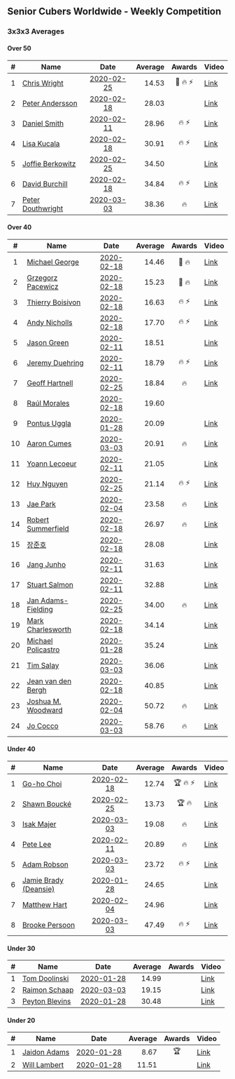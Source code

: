 ## Senior Cubers Worldwide - Weekly Competition
### 3x3x3 Averages

#### Over 50

| # | Name | Date | Average | Awards | Video |
| :--: | -- | :--: | --: | :--: | -- |
| 1 | [Chris Wright](../persons/chris_wright.md) | [2020-02-25](2020-02-25.md) | 14.53 | 🥇 🔥 ⚡ | [Link](https://www.facebook.com/events/196320811461109/permalink/198268351266355/) |
| 2 | [Peter Andersson](../persons/peter_andersson.md) | [2020-02-18](2020-02-18.md) | 28.03 |  | [Link](https://www.facebook.com/events/2558750947697073/permalink/2563790660526435/) |
| 3 | [Daniel Smith](../persons/daniel_smith.md) | [2020-02-11](2020-02-11.md) | 28.96 | 🔥 ⚡ | [Link](https://www.facebook.com/events/616423959107229/permalink/618093752273583/) |
| 4 | [Lisa Kucala](../persons/lisa_kucala.md) | [2020-02-18](2020-02-18.md) | 30.91 | 🔥 ⚡ | [Link](https://www.facebook.com/events/2558750947697073/permalink/2561750364063798/) |
| 5 | [Joffie Berkowitz](../persons/joffie_berkowitz.md) | [2020-02-25](2020-02-25.md) | 34.50 |  | [Link](https://www.facebook.com/events/196320811461109/permalink/199774551115735/) |
| 6 | [David Burchill](../persons/david_burchill.md) | [2020-02-18](2020-02-18.md) | 34.84 | 🔥 ⚡ | [Link](https://www.facebook.com/events/2558750947697073/permalink/2563602730545228/) |
| 7 | [Peter Douthwright](../persons/peter_douthwright.md) | [2020-03-03](2020-03-03.md) | 38.36 | 🔥 | [Link](https://www.facebook.com/events/241721610185997/permalink/245440153147476/) |

#### Over 40

| # | Name | Date | Average | Awards | Video |
| :--: | -- | :--: | --: | :--: | -- |
| 1 | [Michael George](../persons/michael_george.md) | [2020-02-18](2020-02-18.md) | 14.46 | 🥇 🔥 | [Link](https://www.facebook.com/events/2558750947697073/permalink/2559747680930733/) |
| 2 | [Grzegorz Pacewicz](../persons/grzegorz_pacewicz.md) | [2020-02-18](2020-02-18.md) | 15.23 | 🥉 🔥 | [Link](https://www.facebook.com/events/2558750947697073/permalink/2559926517579516/) |
| 3 | [Thierry Boisivon](../persons/thierry_boisivon.md) | [2020-02-18](2020-02-18.md) | 16.63 | 🔥 ⚡ | [Link](https://www.facebook.com/events/2558750947697073/permalink/2561495007422667/) |
| 4 | [Andy Nicholls](../persons/andy_nicholls.md) | [2020-02-18](2020-02-18.md) | 17.70 | 🔥 ⚡ | [Link](https://www.facebook.com/events/2558750947697073/permalink/2559165057655662/) |
| 5 | [Jason Green](../persons/jason_green.md) | [2020-02-11](2020-02-11.md) | 18.51 |  | [Link](https://www.facebook.com/events/616423959107229/permalink/621424961940462/) |
| 6 | [Jeremy Duehring](../persons/jeremy_duehring.md) | [2020-02-11](2020-02-11.md) | 18.79 | 🔥 ⚡ | [Link](https://www.facebook.com/events/616423959107229/permalink/618639688885656/) |
| 7 | [Geoff Hartnell](../persons/geoff_hartnell.md) | [2020-02-25](2020-02-25.md) | 18.84 | 🔥 | [Link](https://www.facebook.com/events/196320811461109/permalink/199805584445965/) |
| 8 | [Raúl Morales](../persons/raul_morales.md) | [2020-02-18](2020-02-18.md) | 19.60 |  | |
| 9 | [Pontus Uggla](../persons/pontus_uggla.md) | [2020-01-28](2020-01-28.md) | 20.09 |  | [Link](https://www.facebook.com/pontusuggla/videos/10156642116836576/) |
| 10 | [Aaron Cumes](../persons/aaron_cumes.md) | [2020-03-03](2020-03-03.md) | 20.91 | 🔥 | [Link](https://www.facebook.com/events/241721610185997/permalink/243569486667876/) |
| 11 | [Yoann Lecoeur](../persons/yoann_lecoeur.md) | [2020-02-11](2020-02-11.md) | 21.05 |  | [Link](https://www.facebook.com/events/616423959107229/permalink/616850075731284/) |
| 12 | [Huy Nguyen](../persons/huy_nguyen.md) | [2020-02-25](2020-02-25.md) | 21.14 | 🔥 ⚡ | [Link](https://www.facebook.com/events/196320811461109/permalink/196924671400723/) |
| 13 | [Jae Park](../persons/jae_park.md) | [2020-02-04](2020-02-04.md) | 23.58 | 🔥 | [Link](https://www.facebook.com/groups/1604105099735401/permalink/2135450339934205/) |
| 14 | [Robert Summerfield](../persons/robert_summerfield.md) | [2020-02-18](2020-02-18.md) | 26.97 | 🔥 | [Link](https://www.facebook.com/events/2558750947697073/permalink/2559037207668447/) |
| 15 | [장준호](../persons/장준호.md) | [2020-02-18](2020-02-18.md) | 28.08 |  | [Link](https://www.facebook.com/events/2558750947697073/permalink/2563702233868611/) |
| 16 | [Jang Junho](../persons/jang_junho.md) | [2020-02-11](2020-02-11.md) | 31.63 |  | [Link](https://www.facebook.com/events/616423959107229/permalink/618758058873819/) |
| 17 | [Stuart Salmon](../persons/stuart_salmon.md) | [2020-02-11](2020-02-11.md) | 32.88 |  | [Link](https://www.facebook.com/events/616423959107229/permalink/621286958620929/) |
| 18 | [Jan Adams-Fielding](../persons/jan_adams-fielding.md) | [2020-02-25](2020-02-25.md) | 34.00 | 🔥 | [Link](https://www.facebook.com/events/196320811461109/permalink/198847211208469/) |
| 19 | [Mark Charlesworth](../persons/mark_charlesworth.md) | [2020-02-18](2020-02-18.md) | 34.14 |  | [Link](https://www.facebook.com/events/2558750947697073/permalink/2562987523940082/) |
| 20 | [Michael Policastro](../persons/michael_policastro.md) | [2020-01-28](2020-01-28.md) | 35.24 |  | [Link](https://www.facebook.com/100008831955388/videos/2261201300850913/) |
| 21 | [Tim Salay](../persons/tim_salay.md) | [2020-03-03](2020-03-03.md) | 36.06 |  | [Link](https://www.facebook.com/events/241721610185997/permalink/242622543429237/) |
| 22 | [Jean van den Bergh](../persons/jean_van_den_bergh.md) | [2020-02-18](2020-02-18.md) | 40.85 |  | [Link](https://www.facebook.com/events/2558750947697073/permalink/2564174693821365/) |
| 23 | [Joshua M. Woodward](../persons/joshua_m._woodward.md) | [2020-02-04](2020-02-04.md) | 50.72 | 🔥 | [Link](https://www.facebook.com/joshua.m.woodward.9/videos/10157593929510342/) |
| 24 | [Jo Cocco](../persons/jo_cocco.md) | [2020-03-03](2020-03-03.md) | 58.76 | 🔥 | [Link](https://www.facebook.com/events/241721610185997/permalink/245802506444574/) |

#### Under 40

| # | Name | Date | Average | Awards | Video |
| :--: | -- | :--: | --: | :--: | -- |
| 1 | [Go-ho Choi](../persons/go-ho_choi.md) | [2020-02-18](2020-02-18.md) | 12.74 | 🏆 🔥 ⚡ | [Link](https://www.facebook.com/events/1618332754973681/permalink/1618631721610451/) |
| 2 | [Shawn Boucké](../persons/shawn_boucke.md) | [2020-02-25](2020-02-25.md) | 13.73 | 🏆 🔥 | [Link](https://www.facebook.com/events/196320811461109/permalink/197027598057097/) |
| 3 | [Isak Majer](../persons/isak_majer.md) | [2020-03-03](2020-03-03.md) | 19.08 | 🔥 | [Link](https://www.facebook.com/events/241721610185997/permalink/244931956531629/) |
| 4 | [Pete Lee](../persons/pete_lee.md) | [2020-02-11](2020-02-11.md) | 20.89 | 🔥 | [Link](https://www.facebook.com/events/616423959107229/permalink/619925258757099/) |
| 5 | [Adam Robson](../persons/adam_robson.md) | [2020-03-03](2020-03-03.md) | 23.72 | 🔥 ⚡ | [Link](https://www.facebook.com/events/241721610185997/permalink/244428349915323/) |
| 6 | [Jamie Brady (Deansie)](../persons/jamie_brady.md) | [2020-01-28](2020-01-28.md) | 24.65 |  | [Link](https://www.facebook.com/Magnacube.askme/videos/1047021635647834/) |
| 7 | [Matthew Hart](../persons/matthew_hart.md) | [2020-02-04](2020-02-04.md) | 24.96 |  | [Link](https://www.facebook.com/bazosoft/videos/10221648844229649/) |
| 8 | [Brooke Persoon](../persons/brooke_persoon.md) | [2020-03-03](2020-03-03.md) | 47.49 | 🔥 ⚡ | [Link](https://www.facebook.com/events/241721610185997/permalink/245749193116572/) |

#### Under 30

| # | Name | Date | Average | Awards | Video |
| :--: | -- | :--: | --: | :--: | -- |
| 1 | [Tom Doolinski](../persons/tom_doolinski.md) | [2020-01-28](2020-01-28.md) | 14.99 |  | [Link](https://www.facebook.com/tom.dooley.35175/videos/1479385075550710/) |
| 2 | [‎Raimon Schaap](../persons/raimon_schaap.md) | [2020-03-03](2020-03-03.md) | 19.15 |  | [Link](https://www.facebook.com/events/241721610185997/permalink/243001870057971/) |
| 3 | [Peyton Blevins](../persons/peyton_blevins.md) | [2020-01-28](2020-01-28.md) | 30.48 |  | [Link](https://www.facebook.com/TheNewProcess/videos/3093917170665620/) |

#### Under 20

| # | Name | Date | Average | Awards | Video |
| :--: | -- | :--: | --: | :--: | -- |
| 1 | [Jaidon Adams](../persons/jaidon_adams.md) | [2020-01-28](2020-01-28.md) | 8.67 | 🏆 | [Link](https://www.facebook.com/jaidon.adams.1/videos/2562434104083122/) |
| 2 | [Will Lambert](../persons/will_lambert.md) | [2020-01-28](2020-01-28.md) | 11.51 |  | [Link](https://www.facebook.com/Willislwynlambert/videos/10221470476215884/) |


<!-- Global site tag (gtag.js) - Google Analytics -->
<script async src="https://www.googletagmanager.com/gtag/js?id=UA-86348435-3"></script>
<script>window.dataLayer = window.dataLayer || []; function gtag() {dataLayer.push(arguments);} gtag('js', new Date()); gtag('config', 'UA-86348435-3');</script>
